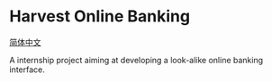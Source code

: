 # Harvest Online Banking

[简体中文](README_zh_CN.md)

A internship project aiming at developing a look-alike online banking interface.
